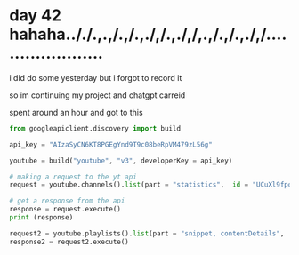 # day 42 hahaha.././.,.,/.,/.,./,/.,./,/,.,/.,/.,./,/......................

i did do some yesterday but i forgot to record it

so im continuing my project and chatgpt carreid

spent around an hour and got to this
``` python
from googleapiclient.discovery import build

api_key = "AIzaSyCN6KT8PGEgYnd9T9c08beRpVM479zL56g"

youtube = build("youtube", "v3", developerKey = api_key)

# making a request to the yt api
request = youtube.channels().list(part = "statistics",  id = "UCuXl9fpqjTHX9OXKyaatEjw")

# get a response from the api
response = request.execute()
print (response)

request2 = youtube.playlists().list(part = "snippet, contentDetails",  id = "UCuXl9fpqjTHX9OXKyaatEjw")
response2 = request2.execute()
```
